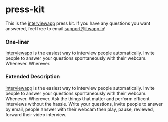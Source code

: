 press-kit
=========

This is the <a href="http://itwapp.io">interviewapp<a/> press kit. If you have any questions you want answered, feel free to email support@itwapp.io!

<h3>One-liner</h3>

<a href="http://itwapp.io">interviewapp<a/> is the easiest way to interview people automatically. Invite people to answer your questions spontaneously with their webcam. Whenever. Wherever.

<h3>Extended Description</h3>

<a href="http://itwapp.io">interviewapp<a/> is the easiest way to interview people automatically. Invite people to answer your questions spontaneously with their webcam. Whenever. Wherever. Ask the things that matter and perform efficent interviews without the hassle. Write your questions, invite people to answer by email, people answer with their webcam then play, pause, reviewed, forward their video interview.
